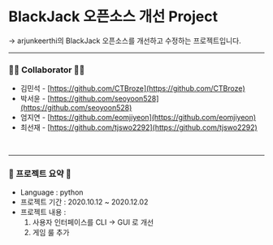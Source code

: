 # BlackJack 오픈소스 개선 Project

-> arjunkeerthi의 BlackJack 오픈소스를 개선하고 수정하는 프로젝트입니다.

<hr>

### 👨‍💻 **Collaborator** 👩‍💻

- 김민석 - [https://github.com/CTBroze](https://github.com/CTBroze)
- 박서윤 - [https://github.com/seoyoon528](https://github.com/seoyoon528)
- 엄지연 - [https://github.com/eomjiyeon](https://github.com/eomjiyeon)
- 최선재 - [https://github.com/tjswo2292](https://github.com/tjswo2292)

<br>
<hr>

### 📌 프로젝트 요약 📌

- Language : python
- 프로젝트 기간 : 2020.10.12 ~ 2020.12.02
- 프로젝트 내용 :
    1. 사용자 인터페이스를 CLI → GUI 로 개선
    2. 게임 룰 추가
